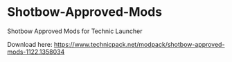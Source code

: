 # Shotbow-Approved-Mods
Shotbow Approved Mods for Technic Launcher

Download here: https://www.technicpack.net/modpack/shotbow-approved-mods-1122.1358034
